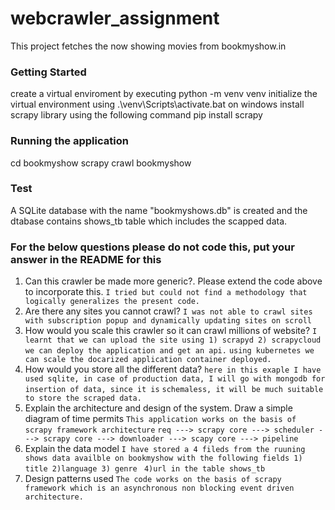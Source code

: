 # webcrawler_assignment

This project fetches the now showing movies from bookmyshow.in

### Getting Started

create a virtual enviroment by executing python -m venv venv
initialize the virtual environment using .\venv\Scripts\activate.bat on windows
install scrapy library using the following command pip install scrapy

### Running the application
cd bookmyshow
scrapy crawl bookmyshow

### Test
A SQLite database with the name "bookmyshows.db" is created and the dtabase contains shows_tb table which includes the scapped data.

### For the below questions please do not code this, put your answer in the README for this
1. Can this crawler be made more generic?. Please extend the code above to incorporate this.
```I tried but could not find a methodology that logically generalizes the present code.```
2. Are there any sites you cannot crawl?
```I was not able to crawl sites with subscription popup and dynamically updating sites on scroll```
3. How would you scale this crawler so it can crawl millions of website?
```I learnt that we can upload the site using 1) scrapyd 2) scrapycloud we can deploy the application and get an api.```
```using kubernetes we can scale the docarized application container deployed.```
4. How would you store all the different data?
```here in this exaple I have used sqlite, in case of production data, I will go with mongodb for insertion of data, since it is``` ```schemaless, it will be much suitable to store the scraped data.```
5. Explain the architecture and design of the system. Draw a simple diagram of time permits
```This application works on the basis of scrapy framework architecture```
```req ---> scrapy core ---> scheduler ---> scrapy core ---> downloader ---> scapy core ---> pipeline```
6. Explain the data model
```I have stored a 4 fileds from the ruuning shows data availble on bookmyshow with the following fields 1) title 2)language 3) genre ```
```4)url in the table shows_tb```
7. Design patterns used
```The code works on the basis of scrapy framework which is an asynchronous non blocking event driven architecture.```
